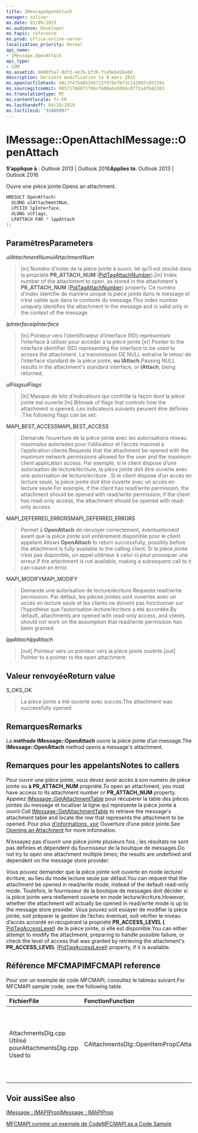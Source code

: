 ```yaml
---
title: IMessageOpenAttach
manager: soliver
ms.date: 03/09/2015
ms.audience: Developer
ms.topic: reference
ms.prod: office-online-server
localization_priority: Normal
api_name:
- IMessage.OpenAttach
api_type:
- COM
ms.assetid: b680f5a7-0df3-4e7b-bf3b-f149eb42be8d
description: Dernière modification le 9 mars 2015
ms.openlocfilehash: e0c3747b48526b715f976e7bf3c142097c85f29a
ms.sourcegitcommit: 8657170d071f9bcf680aba50b9c07f2a4fb82283
ms.translationtype: MT
ms.contentlocale: fr-FR
ms.lasthandoff: 04/28/2019
ms.locfileid: "33405897"
---
```

# <a name="imessageopenattach"></a><span data-ttu-id="78a22-103">IMessage::OpenAttach</span><span class="sxs-lookup"><span data-stu-id="78a22-103">IMessage::OpenAttach</span></span>

  
  
<span data-ttu-id="78a22-104">**S’applique à** : Outlook 2013 | Outlook 2016</span><span class="sxs-lookup"><span data-stu-id="78a22-104">**Applies to**: Outlook 2013 | Outlook 2016</span></span> 
  
<span data-ttu-id="78a22-105">Ouvre une pièce jointe.</span><span class="sxs-lookup"><span data-stu-id="78a22-105">Opens an attachment.</span></span> 
  
```cpp
HRESULT OpenAttach(
  ULONG ulAttachmentNum,
  LPCIID lpInterface,
  ULONG ulFlags,
  LPATTACH FAR * lppAttach
);
```

## <a name="parameters"></a><span data-ttu-id="78a22-106">Paramètres</span><span class="sxs-lookup"><span data-stu-id="78a22-106">Parameters</span></span>

 <span data-ttu-id="78a22-107">_ulAttachmentNum_</span><span class="sxs-lookup"><span data-stu-id="78a22-107">_ulAttachmentNum_</span></span>
  
> <span data-ttu-id="78a22-108">[in] Numéro d’index de la pièce jointe à ouvrir, tel qu’il est stocké dans la propriété **PR_ATTACH_NUM** ([PidTagAttachNumber](pidtagattachnumber-canonical-property.md)).</span><span class="sxs-lookup"><span data-stu-id="78a22-108">[in] Index number of the attachment to open, as stored in the attachment's **PR_ATTACH_NUM** ([PidTagAttachNumber](pidtagattachnumber-canonical-property.md)) property.</span></span> <span data-ttu-id="78a22-109">Ce numéro d’index identifie de manière unique la pièce jointe dans le message et n’est valide que dans le contexte du message.</span><span class="sxs-lookup"><span data-stu-id="78a22-109">This index number uniquely identifies the attachment in the message and is valid only in the context of the message.</span></span>
    
 <span data-ttu-id="78a22-110">_lpInterface_</span><span class="sxs-lookup"><span data-stu-id="78a22-110">_lpInterface_</span></span>
  
> <span data-ttu-id="78a22-111">[in] Pointeur vers l’identificateur d’interface (IID) représentant l’interface à utiliser pour accéder à la pièce jointe.</span><span class="sxs-lookup"><span data-stu-id="78a22-111">[in] Pointer to the interface identifier (IID) representing the interface to be used to access the attachment.</span></span> <span data-ttu-id="78a22-112">La transmission DE NULL entraîne le retour de l’interface standard de la pièce jointe, **ou IAttach.**</span><span class="sxs-lookup"><span data-stu-id="78a22-112">Passing NULL results in the attachment's standard interface, or **IAttach**, being returned.</span></span> 
    
 <span data-ttu-id="78a22-113">_ulFlags_</span><span class="sxs-lookup"><span data-stu-id="78a22-113">_ulFlags_</span></span>
  
> <span data-ttu-id="78a22-114">[in] Masque de bits d’indicateurs qui contrôle la façon dont la pièce jointe est ouverte.</span><span class="sxs-lookup"><span data-stu-id="78a22-114">[in] Bitmask of flags that controls how the attachment is opened.</span></span> <span data-ttu-id="78a22-115">Les indicateurs suivants peuvent être définies :</span><span class="sxs-lookup"><span data-stu-id="78a22-115">The following flags can be set:</span></span> 
    
<span data-ttu-id="78a22-116">MAPI_BEST_ACCESS</span><span class="sxs-lookup"><span data-stu-id="78a22-116">MAPI_BEST_ACCESS</span></span> 
  
> <span data-ttu-id="78a22-117">Demande l’ouverture de la pièce jointe avec les autorisations réseau maximales autorisées pour l’utilisateur et l’accès maximal à l’application cliente.</span><span class="sxs-lookup"><span data-stu-id="78a22-117">Requests that the attachment be opened with the maximum network permissions allowed for the user and the maximum client application access.</span></span> <span data-ttu-id="78a22-118">Par exemple, si le client dispose d’une autorisation de lecture/écriture, la pièce jointe doit être ouverte avec une autorisation de lecture/écriture . Si le client dispose d’un accès en lecture seule, la pièce jointe doit être ouverte avec un accès en lecture seule.</span><span class="sxs-lookup"><span data-stu-id="78a22-118">For example, if the client has read/write permission, the attachment should be opened with read/write permission; if the client has read-only access, the attachment should be opened with read-only access.</span></span> 
    
<span data-ttu-id="78a22-119">MAPI_DEFERRED_ERRORS</span><span class="sxs-lookup"><span data-stu-id="78a22-119">MAPI_DEFERRED_ERRORS</span></span> 
  
> <span data-ttu-id="78a22-120">Permet à **OpenAttach** de renvoyer correctement, éventuellement avant que la pièce jointe soit entièrement disponible pour le client appelant.</span><span class="sxs-lookup"><span data-stu-id="78a22-120">Allows **OpenAttach** to return successfully, possibly before the attachment is fully available to the calling client.</span></span> <span data-ttu-id="78a22-121">Si la pièce jointe n’est pas disponible, un appel ultérieur à celui-ci peut provoquer une erreur.</span><span class="sxs-lookup"><span data-stu-id="78a22-121">If the attachment is not available, making a subsequent call to it can cause an error.</span></span> 
    
<span data-ttu-id="78a22-122">MAPI_MODIFY</span><span class="sxs-lookup"><span data-stu-id="78a22-122">MAPI_MODIFY</span></span> 
  
> <span data-ttu-id="78a22-123">Demande une autorisation de lecture/écriture.</span><span class="sxs-lookup"><span data-stu-id="78a22-123">Requests read/write permission.</span></span> <span data-ttu-id="78a22-124">Par défaut, les pièces jointes sont ouvertes avec un accès en lecture seule et les clients ne doivent pas fonctionner sur l’hypothèse que l’autorisation lecture/écriture a été accordée.</span><span class="sxs-lookup"><span data-stu-id="78a22-124">By default, attachments are opened with read-only access, and clients should not work on the assumption that read/write permission has been granted.</span></span> 
    
 <span data-ttu-id="78a22-125">_lppAttach_</span><span class="sxs-lookup"><span data-stu-id="78a22-125">_lppAttach_</span></span>
  
> <span data-ttu-id="78a22-126">[out] Pointeur vers un pointeur vers la pièce jointe ouverte.</span><span class="sxs-lookup"><span data-stu-id="78a22-126">[out] Pointer to a pointer to the open attachment.</span></span>
    
## <a name="return-value"></a><span data-ttu-id="78a22-127">Valeur renvoyée</span><span class="sxs-lookup"><span data-stu-id="78a22-127">Return value</span></span>

<span data-ttu-id="78a22-128">S_OK</span><span class="sxs-lookup"><span data-stu-id="78a22-128">S_OK</span></span> 
  
> <span data-ttu-id="78a22-129">La pièce jointe a été ouverte avec succès.</span><span class="sxs-lookup"><span data-stu-id="78a22-129">The attachment was successfully opened.</span></span>
    
## <a name="remarks"></a><span data-ttu-id="78a22-130">Remarques</span><span class="sxs-lookup"><span data-stu-id="78a22-130">Remarks</span></span>

<span data-ttu-id="78a22-131">La **méthode IMessage::OpenAttach** ouvre la pièce jointe d’un message.</span><span class="sxs-lookup"><span data-stu-id="78a22-131">The **IMessage::OpenAttach** method opens a message's attachment.</span></span> 
  
## <a name="notes-to-callers"></a><span data-ttu-id="78a22-132">Remarques pour les appelants</span><span class="sxs-lookup"><span data-stu-id="78a22-132">Notes to callers</span></span>

<span data-ttu-id="78a22-133">Pour ouvrir une pièce jointe, vous devez avoir accès à son numéro de pièce jointe ou **à PR_ATTACH_NUM** propriété.</span><span class="sxs-lookup"><span data-stu-id="78a22-133">To open an attachment, you must have access to its attachment number or **PR_ATTACH_NUM** property.</span></span> <span data-ttu-id="78a22-134">Appelez [IMessage::GetAttachmentTable](imessage-getattachmenttable.md) pour récupérer la table des pièces jointes du message et localiser la ligne qui représente la pièce jointe à ouvrir.</span><span class="sxs-lookup"><span data-stu-id="78a22-134">Call [IMessage::GetAttachmentTable](imessage-getattachmenttable.md) to retrieve the message's attachment table and locate the row that represents the attachment to be opened.</span></span> <span data-ttu-id="78a22-135">Pour plus [d’informations, voir](opening-an-attachment.md) Ouverture d’une pièce jointe.</span><span class="sxs-lookup"><span data-stu-id="78a22-135">See [Opening an Attachment](opening-an-attachment.md) for more information.</span></span> 
  
<span data-ttu-id="78a22-136">N’essayez pas d’ouvrir une pièce jointe plusieurs fois ; les résultats ne sont pas définies et dépendent du fournisseur de la boutique de messages.</span><span class="sxs-lookup"><span data-stu-id="78a22-136">Do not try to open one attachment multiple times; the results are undefined and dependent on the message store provider.</span></span>
  
<span data-ttu-id="78a22-137">Vous pouvez demander que la pièce jointe soit ouverte en mode lecture/écriture, au lieu du mode lecture seule par défaut.</span><span class="sxs-lookup"><span data-stu-id="78a22-137">You can request that the attachment be opened in read/write mode, instead of the default read-only mode.</span></span> <span data-ttu-id="78a22-138">Toutefois, le fournisseur de la boutique de messages doit décider si la pièce jointe sera réellement ouverte en mode lecture/écriture.</span><span class="sxs-lookup"><span data-stu-id="78a22-138">However, whether the attachment will actually be opened in read/write mode is up to the message store provider.</span></span> <span data-ttu-id="78a22-139">Vous pouvez soit essayer de modifier la pièce jointe, soit préparer la gestion de l’échec éventuel, soit vérifier le niveau d’accès accordé en récupérant la propriété **PR_ACCESS_LEVEL (** [PidTagAccessLevel](pidtagaccesslevel-canonical-property.md)) de la pièce jointe, si elle est disponible.</span><span class="sxs-lookup"><span data-stu-id="78a22-139">You can either attempt to modify the attachment, preparing to handle possible failure, or check the level of access that was granted by retrieving the attachment's **PR_ACCESS_LEVEL** ([PidTagAccessLevel](pidtagaccesslevel-canonical-property.md)) property, if it is available.</span></span> 
  
## <a name="mfcmapi-reference"></a><span data-ttu-id="78a22-140">Référence MFCMAPI</span><span class="sxs-lookup"><span data-stu-id="78a22-140">MFCMAPI reference</span></span>

<span data-ttu-id="78a22-141">Pour voir un exemple de code MFCMAPI, consultez le tableau suivant.</span><span class="sxs-lookup"><span data-stu-id="78a22-141">For MFCMAPI sample code, see the following table.</span></span>
  
|<span data-ttu-id="78a22-142">**Fichier**</span><span class="sxs-lookup"><span data-stu-id="78a22-142">**File**</span></span>|<span data-ttu-id="78a22-143">**Fonction**</span><span class="sxs-lookup"><span data-stu-id="78a22-143">**Function**</span></span>|<span data-ttu-id="78a22-144">**Commentaire**</span><span class="sxs-lookup"><span data-stu-id="78a22-144">**Comment**</span></span>|
|:-----|:-----|:-----|
|<span data-ttu-id="78a22-145">AttachmentsDlg.cpp Utilisé pour</span><span class="sxs-lookup"><span data-stu-id="78a22-145">AttachmentsDlg.cpp Used to</span></span>  <br/> |<span data-ttu-id="78a22-146">CAttachmentsDlg::OpenItemProp</span><span class="sxs-lookup"><span data-stu-id="78a22-146">CAttachmentsDlg::OpenItemProp</span></span>  <br/> |<span data-ttu-id="78a22-147">MFCMAPI utilise **la méthode IMessage::OpenAttach** pour ouvrir des objets en pièce jointe,</span><span class="sxs-lookup"><span data-stu-id="78a22-147">MFCMAPI uses the **IMessage::OpenAttach** method to open attachment objects,</span></span>  <br/> |
   
## <a name="see-also"></a><span data-ttu-id="78a22-148">Voir aussi</span><span class="sxs-lookup"><span data-stu-id="78a22-148">See also</span></span>



[<span data-ttu-id="78a22-149">IMessage : IMAPIProp</span><span class="sxs-lookup"><span data-stu-id="78a22-149">IMessage : IMAPIProp</span></span>](imessageimapiprop.md)


[<span data-ttu-id="78a22-150">MFCMAPI comme un exemple de Code</span><span class="sxs-lookup"><span data-stu-id="78a22-150">MFCMAPI as a Code Sample</span></span>](mfcmapi-as-a-code-sample.md)

